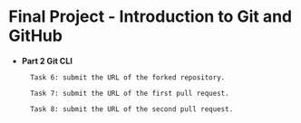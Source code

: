 # Final Project - Introduction to Git and GitHub

- **Part 2 Git CLI**

        Task 6: submit the URL of the forked repository. 

        Task 7: submit the URL of the first pull request. 

        Task 8: submit the URL of the second pull request. 
